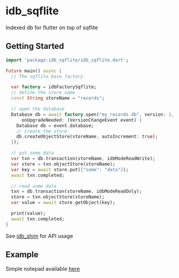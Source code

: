 # idb_sqflite

Indexed db for flutter on top of sqflite

## Getting Started

```dart
import 'package:idb_sqflite/idb_sqflite.dart';

Future main() async {
  // The sqflite base factory

  var factory = idbFactorySqflite;
  // define the store name
  const String storeName = "records";

  // open the database
  Database db = await factory.open("my_records.db", version: 1,
      onUpgradeNeeded: (VersionChangeEvent event) {
    Database db = event.database;
    // create the store
    db.createObjectStore(storeName, autoIncrement: true);
  });

  // put some data
  var txn = db.transaction(storeName, idbModeReadWrite);
  var store = txn.objectStore(storeName);
  var key = await store.put({"some": "data"});
  await txn.completed;

  // read some data
  txn = db.transaction(storeName, idbModeReadOnly);
  store = txn.objectStore(storeName);
  var value = await store.getObject(key);

  print(value);
  await txn.completed;
}
```

See [idb_shim](https://github.com/tekartik/idb_shim.dart) for API usage

## Example

Simple notepad available [here](https://github.com/alextekartik/flutter_app_example/tree/master/notepad)